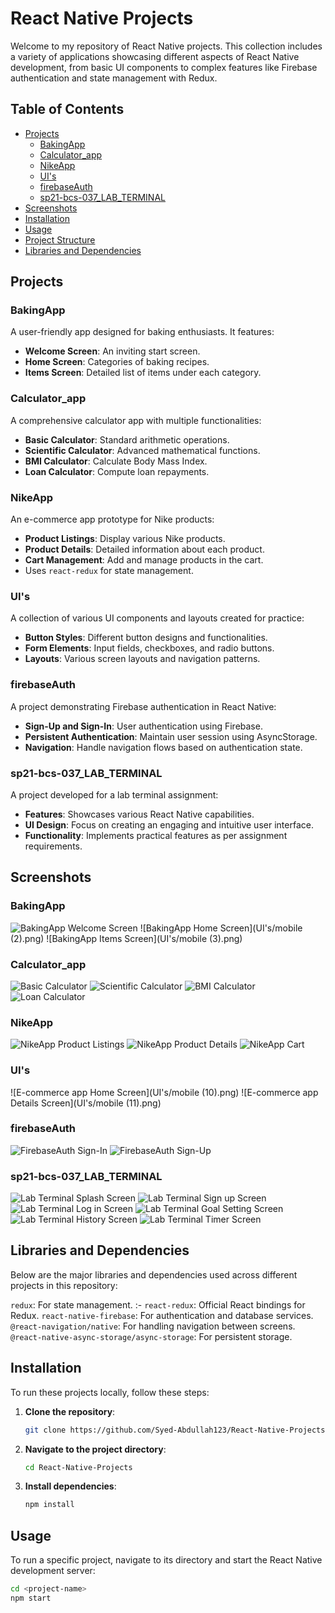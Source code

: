 # React Native Projects

Welcome to my repository of React Native projects. This collection includes a variety of applications showcasing different aspects of React Native development, from basic UI components to complex features like Firebase authentication and state management with Redux.

## Table of Contents

- [Projects](#projects)
  - [BakingApp](#bakingapp)
  - [Calculator_app](#calculator_app)
  - [NikeApp](#nikeapp)
  - [UI's](#uis)
  - [firebaseAuth](#firebaseauth)
  - [sp21-bcs-037_LAB_TERMINAL](#sp21-bcs-037_lab_terminal)
- [Screenshots](#screenshots)
- [Installation](#installation)
- [Usage](#usage)
- [Project Structure](#project-structure)
- [Libraries and Dependencies](#libraries-and-dependencies)

## Projects

### BakingApp
A user-friendly app designed for baking enthusiasts. It features:
- **Welcome Screen**: An inviting start screen.
- **Home Screen**: Categories of baking recipes.
- **Items Screen**: Detailed list of items under each category.

### Calculator_app
A comprehensive calculator app with multiple functionalities:
- **Basic Calculator**: Standard arithmetic operations.
- **Scientific Calculator**: Advanced mathematical functions.
- **BMI Calculator**: Calculate Body Mass Index.
- **Loan Calculator**: Compute loan repayments.

### NikeApp
An e-commerce app prototype for Nike products:
- **Product Listings**: Display various Nike products.
- **Product Details**: Detailed information about each product.
- **Cart Management**: Add and manage products in the cart.
- Uses `react-redux` for state management.

### UI's
A collection of various UI components and layouts created for practice:
- **Button Styles**: Different button designs and functionalities.
- **Form Elements**: Input fields, checkboxes, and radio buttons.
- **Layouts**: Various screen layouts and navigation patterns.

### firebaseAuth
A project demonstrating Firebase authentication in React Native:
- **Sign-Up and Sign-In**: User authentication using Firebase.
- **Persistent Authentication**: Maintain user session using AsyncStorage.
- **Navigation**: Handle navigation flows based on authentication state.

### sp21-bcs-037_LAB_TERMINAL
A project developed for a lab terminal assignment:
- **Features**: Showcases various React Native capabilities.
- **UI Design**: Focus on creating an engaging and intuitive user interface.
- **Functionality**: Implements practical features as per assignment requirements.

## Screenshots

### BakingApp
![BakingApp Welcome Screen](UI's/mobile.png)
![BakingApp Home Screen](UI's/mobile (2).png)
![BakingApp Items Screen](UI's/mobile (3).png)

### Calculator_app
![Basic Calculator](screenshots/basic-calculator.png)
![Scientific Calculator](screenshots/scientific-calculator.png)
![BMI Calculator](screenshots/bmi-calculator.png)
![Loan Calculator](screenshots/loan-calculator.png)

### NikeApp
![NikeApp Product Listings](screenshots/nikeapp-product-listings.png)
![NikeApp Product Details](screenshots/nikeapp-product-details.png)
![NikeApp Cart](screenshots/nikeapp-cart.png)

### UI's
![E-commerce app Home Screen](UI's/mobile (10).png)
![E-commerce app Details Screen](UI's/mobile (11).png)

### firebaseAuth
![FirebaseAuth Sign-In](screenshots/firebaseauth-signin.png)
![FirebaseAuth Sign-Up](screenshots/firebaseauth-signup.png)

### sp21-bcs-037_LAB_TERMINAL
![Lab Terminal Splash Screen](UI's/Abdullah_SplashScreen.png)
![Lab Terminal Sign up Screen](UI's/SignupScreen.png)
![Lab Terminal Log in Screen](UI's/LoginScreen.png)
![Lab Terminal Goal Setting Screen](UI's/Abdullah_GoalSettingScreen.png)
![Lab Terminal History Screen](UI's/Abdullah_StudyHistoryScreen.png)
![Lab Terminal Timer Screen](UI's/Abdullah_TimerScreen.png)

## Libraries and Dependencies
Below are the major libraries and dependencies used across different projects in this repository:

`redux`: For state management. :-
`react-redux`: Official React bindings for Redux.
`react-native-firebase`: For authentication and database services.
`@react-navigation/native`: For handling navigation between screens.
`@react-native-async-storage/async-storage`: For persistent storage.

## Installation

To run these projects locally, follow these steps:

1. **Clone the repository**:
    ```sh
    git clone https://github.com/Syed-Abdullah123/React-Native-Projects.git
    ```
2. **Navigate to the project directory**:
    ```sh
    cd React-Native-Projects
    ```
3. **Install dependencies**:
    ```sh
    npm install
    ```

## Usage

To run a specific project, navigate to its directory and start the React Native development server:

```sh
cd <project-name>
npm start
